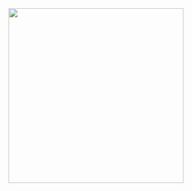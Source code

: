 <div align='center'>
	<img width="350" src="https://github.com/user-attachments/assets/5e1b1ae4-5de1-4b30-9043-a8931fa54765"
</div>
